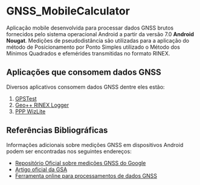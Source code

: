 # **GNSS_MobileCalculator**
 Aplicação mobile desenvolvida para processar dados GNSS brutos fornecidos pelo sistema operacional Android a partir da versão 7.0 **Android Nougat**.
 Medições de pseudodistância são utilizadas para a aplicação do método de Posicionamento por Ponto Simples utilizado o Método dos Mínimos Quadrados e efemérides transmitidas no formato RINEX.
 
 ## Aplicações que consomem dados GNSS
 Diversos aplicativos consomem dados GNSS dentre eles estão:
1. [GPSTest](https://play.google.com/store/apps/details?id=com.chartcross.gpstest&hl=en)
2. [Geo++ RINEX Logger](https://play.google.com/store/apps/details?id=de.geopp.rinexlogger)
3. [PPP WizLite](https://play.google.com/store/apps/details?id=jocs.fr.gnss_ppp&rdid=jocs.fr.gnss_ppp)

## Referências Bibliográficas
Informações adicionais sobre medições GNSS em dispositivos Android podem ser encontradas nos seguintes endereços:
- [Repositório Oficial sobre medições GNSS do Google](https://developer.android.com/guide/topics/sensors/gnss)
- [Artigo oficial da GSA](https://www.gsa.europa.eu/system/files/reports/gnss_raw_measurement_web_0.pdf)
- [Ferramenta online para processamentos de dados GNSS](http://is-cigala-calibra.fct.unesp.br/pps/indexn.php)
